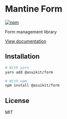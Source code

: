 # Mantine Form

[![npm](https://img.shields.io/npm/dm/@asuikit/form)](https://www.npmjs.com/package/@asuikit/form)

Form management library

[View documentation](https://mantine.dev/)

## Installation

```bash
# With yarn
yarn add @asuikit/form

# With npm
npm install @asuikit/form
```

## License

MIT
